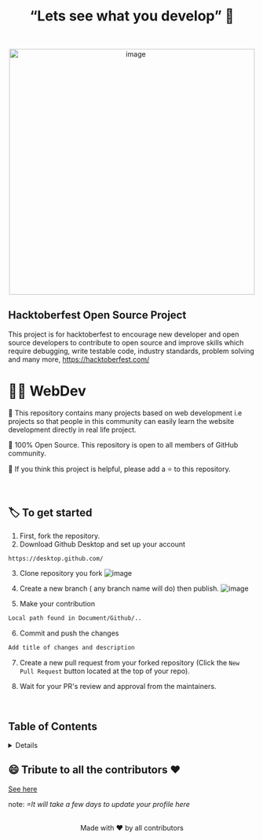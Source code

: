 ## <h1 align="center">“Lets see what you develop” :thought_balloon:</h1>

<br>
  <p align="center">
  <a><img src="https://i.giphy.com/media/f3iwJFOVOwuy7K6FFw/giphy.webp" alt="image" width="500"></a>
<br>

## Hacktoberfest Open Source Project

This project is for hacktoberfest to encourage new developer and open source developers to contribute to open source and improve skills which require debugging, write testable code, industry standards, problem solving and many more, https://hacktoberfest.com/
  
# 🐱‍💻 WebDev

📌 This repository contains many projects based on web development i.e projects so that people in this community can easily learn the website development directly in real life project.

📌 100% Open Source. This repository is open to all members of GitHub community.

📌 If you think this project is helpful, please add a ⭐ to this repository.

<br>

## 🏷️ To get started

1. First, fork the repository.
2. Download Github Desktop and set up your account

```markdown
https://desktop.github.com/
```

3. Clone repository you fork
![image](https://user-images.githubusercontent.com/64911590/194698791-093224bf-3361-4574-92aa-0737729e007f.png)


4. Create a new branch ( any branch name will do) then publish.
![image](https://user-images.githubusercontent.com/64911590/194698861-f6740a5d-6598-492d-884f-67eb1c7fbd4a.png)

5. Make your contribution

```markdown
Local path found in Document/Github/..

```
6. Commit and push the changes

```markdown
Add title of changes and description
```

7. Create a new pull request from your forked repository (Click the `New Pull Request` button located at the top of your repo).

8. Wait for your PR's review and approval from the maintainers.

  <br>
  
  
## Table of Contents

<details><ul>Project 1 </></details>
  
  
## 😄 Tribute to all the contributors ❤️

<a href= "https://jmdinela.github.io/WebDev/tributeforcontributer.html">See here</a>

note: <i>=It will take a few days to update your profile here</i>
<a href="https://github.com/jmdinela/WebDev/graphs/contributors">
</a>
<br>
<br>

<p align="center">Made with ❤️ by all contributors </p>
